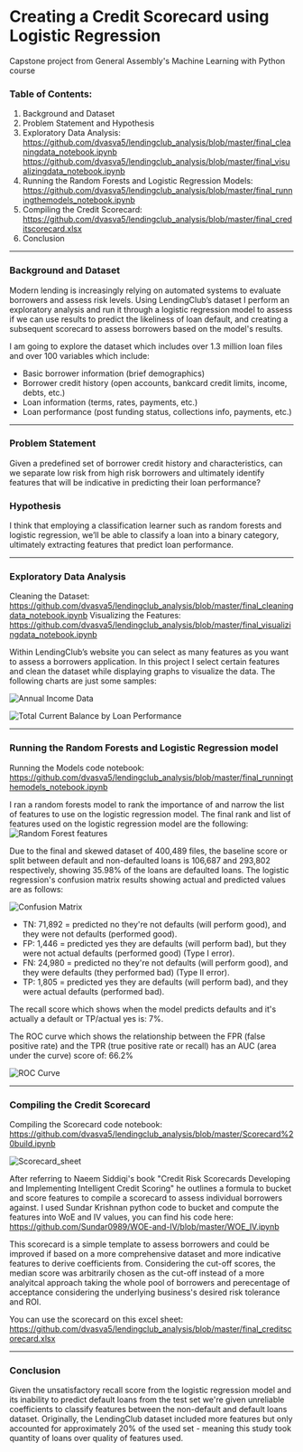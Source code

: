 # Creating a Credit Scorecard using Logistic Regression

Capstone project from General Assembly's Machine Learning with Python course

### Table of Contents:
  1) Background and Dataset
  2) Problem Statement and Hypothesis
  3) Exploratory Data Analysis: https://github.com/dvasva5/lendingclub_analysis/blob/master/final_cleaningdata_notebook.ipynb https://github.com/dvasva5/lendingclub_analysis/blob/master/final_visualizingdata_notebook.ipynb
  4) Running the Random Forests and Logistic Regression Models: https://github.com/dvasva5/lendingclub_analysis/blob/master/final_runningthemodels_notebook.ipynb
  5) Compiling the Credit Scorecard: https://github.com/dvasva5/lendingclub_analysis/blob/master/final_creditscorecard.xlsx
  6) Conclusion
_______________
### Background and Dataset
Modern lending is  increasingly relying on automated systems to evaluate borrowers and assess risk levels. Using LendingClub’s dataset I perform an exploratory analysis and run it through a logistic regression model to assess if we can use results to predict the likeliness of loan default, and creating a subsequent scorecard to assess borrowers based on the model's results.

I am going to explore the dataset which includes over 1.3 million loan files and over 100 variables which include:
 - Basic borrower information (brief demographics)
 - Borrower credit history (open accounts, bankcard credit limits, income, debts, etc.)
 - Loan information (terms, rates, payments, etc.)
 - Loan performance (post funding status, collections info, payments, etc.)
______________
### Problem Statement
Given a predefined set of borrower credit history and characteristics, can we separate low risk from high risk borrowers and ultimately identify features that will be indicative in predicting their loan performance?

### Hypothesis
I think that employing a classification learner such as random forests and logistic regression, we’ll be able to classify a loan into a binary category, ultimately extracting features that predict loan performance.
______________
### Exploratory Data Analysis
Cleaning the Dataset: https://github.com/dvasva5/lendingclub_analysis/blob/master/final_cleaningdata_notebook.ipynb
Visualizing the Features: https://github.com/dvasva5/lendingclub_analysis/blob/master/final_visualizingdata_notebook.ipynb

Within LendingClub’s website you can select as many features as you want to assess a borrowers application. In this project I select certain features and clean the dataset while displaying graphs to visualize the data. The following charts are just some samples: 

![Annual Income Data](https://github.com/dvasva5/lendingclub_analysis/blob/master/Annual%20Income%20data.png "Annual Income Data")

![Total Current Balance by Loan Performance](https://github.com/dvasva5/lendingclub_analysis/blob/master/Total%20Current%20Balance%20by%20Loan%20Performance.png "Total Current Balance by Loan Performance")
_______________
### Running the Random Forests and Logistic Regression model
Running the Models code notebook: https://github.com/dvasva5/lendingclub_analysis/blob/master/final_runningthemodels_notebook.ipynb

I ran a random forests model to rank the importance of and narrow the list of features to use on the logistic regression model. The final rank and list of features used on the logistic regression model are the following: ![Random Forest features](https://github.com/dvasva5/lendingclub_analysis/blob/master/rf_featuresrank.png)

Due to the final and skewed dataset of 400,489 files, the baseline score or split between default and non-defaulted loans is 106,687 and 293,802 respectively, showing 35.98% of the loans are defaulted loans. The logistic regression's confusion matrix results showing actual and predicted values are as follows:

![Confusion Matrix](https://github.com/dvasva5/lendingclub_analysis/blob/master/confusion_matrix_screenshot.png)

- TN: 71,892 = predicted no they're not defaults (will perform good), and they were not defaults (performed good).
- FP: 1,446 = predicted yes they are defaults (will perform bad), but they were not actual defaults (performed good) (Type I error).
- FN: 24,980 = predicted no they're not defaults (will perform good), and they were defaults (they performed bad) (Type II error).
- TP: 1,805 = predicted yes they are defaults (will perform bad), and they were actual defaults (performed bad).

The recall score which shows when the model predicts defaults and it's actually a default or TP/actual yes is: 7%.

The ROC curve which shows the relationship between the FPR (false positive rate) and the TPR (true positive rate or recall) has an AUC (area under the curve) score of: 66.2% 

![ROC Curve](https://github.com/dvasva5/lendingclub_analysis/blob/master/roc_curve.png)
_______________
### Compiling the Credit Scorecard
Compiling the Scorecard code notebook: https://github.com/dvasva5/lendingclub_analysis/blob/master/Scorecard%20build.ipynb

![Scorecard_sheet](https://github.com/dvasva5/lendingclub_analysis/blob/master/scorecard_sheet.png) 

After referring to Naeem Siddiqi's book "Credit Risk Scorecards Developing and Implementing Intelligent Credit Scoring" he outlines a formula to bucket and score features to compile a scorecard to assess individual borrowers against. I used Sundar Krishnan python code to bucket and compute the features into WoE and IV values, you can find his code here: https://github.com/Sundar0989/WOE-and-IV/blob/master/WOE_IV.ipynb 

This scorecard is a simple template to assess borrowers and could be improved if based on a more comprehensive dataset and more indicative features to derive coefficients from. Considering the cut-off scores, the median score was arbitrarily chosen as the cut-off instead of a more analyitcal approach taking the whole pool of borrowers and perecentage of acceptance considering the underlying business's desired risk tolerance and ROI.

You can use the scorecard on this excel sheet: https://github.com/dvasva5/lendingclub_analysis/blob/master/final_creditscorecard.xlsx
______________
### Conclusion
Given the unsatisfactory recall score from the logistic regression model and its inability to predict default loans from the test set we're given unreliable coefficients to classify features between the non-default and default loans dataset. Originally, the LendingClub dataset included more features but only accounted for approximately 20% of the used set - meaning this study took quantity of loans over quality of features used.
